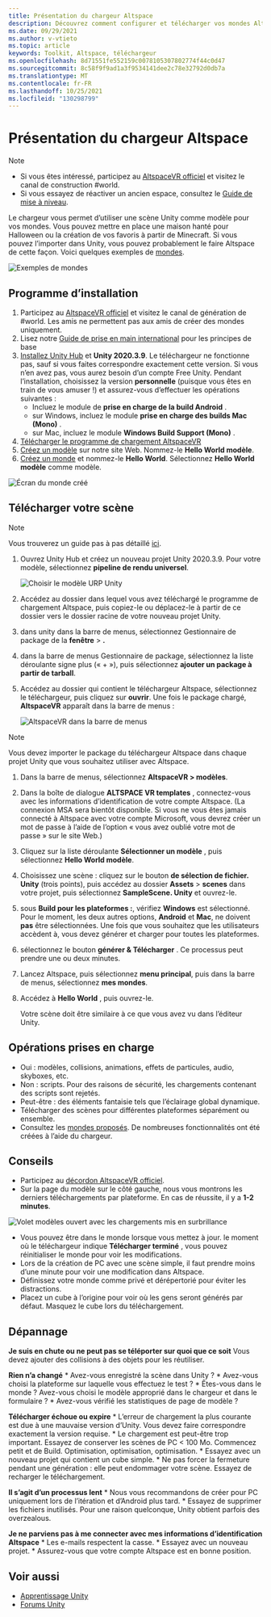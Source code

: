 ```yaml
---
title: Présentation du chargeur Altspace
description: Découvrez comment configurer et télécharger vos mondes AltspaceVR à l’aide de modèles de scène Unity avec le chargeur Altspace.
ms.date: 09/29/2021
ms.author: v-vtieto
ms.topic: article
keywords: Toolkit, Altspace, téléchargeur
ms.openlocfilehash: 8d71551fe552159c0078105307802774f44c0d47
ms.sourcegitcommit: 8c58f9f9ad1a3f9534141dee2c78e32792d0db7a
ms.translationtype: MT
ms.contentlocale: fr-FR
ms.lasthandoff: 10/25/2021
ms.locfileid: "130298799"
---
```

# <a name="introducing-the-altspace-uploader"></a>Présentation du chargeur Altspace

> [!NOTE]
> - Si vous êtes intéressé, participez au [AltspaceVR officiel](https://discordapp.com/invite/altspacevr) et visitez le canal de construction #world.  
> - Si vous essayez de réactiver un ancien espace, consultez le [Guide de mise à niveau](upgrading-old-unity-projects.md). 

Le chargeur vous permet d’utiliser une scène Unity comme modèle pour vos mondes. Vous pouvez mettre en place une maison hanté pour Halloween ou la création de vos favoris à partir de Minecraft. Si vous pouvez l’importer dans Unity, vous pouvez probablement le faire Altspace de cette façon. Voici quelques exemples de [mondes](https://account.altvr.com/worlds/1046572460192825569).

![Exemples de mondes](images/unity-uploader-img-01.png)

## <a name="setup"></a>Programme d’installation

1. Participez au [AltspaceVR officiel](https://discordapp.com/invite/altspacevr) et visitez le canal de génération de #world. Les amis ne permettent pas aux amis de créer des mondes uniquement.
2. Lisez notre [Guide de prise en main international](world-building-getting-started.md) pour les principes de base
3. [Installez Unity Hub](https://unity3d.com/get-unity/download) et **Unity 2020.3.9**. Le téléchargeur ne fonctionne pas, sauf si vous faites correspondre exactement cette version. Si vous n’en avez pas, vous aurez besoin d’un compte Free Unity. Pendant l’installation, choisissez la version **personnelle** (puisque vous êtes en train de vous amuser !) et assurez-vous d’effectuer les opérations suivantes :
    * Incluez le module de **prise en charge de la build Android** .
    * sur Windows, incluez le module **prise en charge des builds Mac (Mono)** .
    * sur Mac, incluez le module **Windows Build Support (Mono)** .
4. [Télécharger le programme de chargement AltspaceVR](https://aka.ms/AvrUrpUploader)
5. [Créez un modèle](https://account.altvr.com/space_templates/new) sur notre site Web. Nommez-le **Hello World modèle**.
6. [Créez un monde](https://account.altvr.com/worlds/my) et nommez-le **Hello World**. Sélectionnez **Hello World modèle** comme modèle.

![Écran du monde créé](images/unity-uploader-img-02.png)

## <a name="upload-your-scene"></a>Télécharger votre scène

> [!NOTE]
> Vous trouverez un guide pas à pas détaillé [ici](https://buildingthemetaverse.medium.com/how-to-make-your-own-altspace-templates-and-kits-unity-2020-3-9-uploader-2-x-5b40e92bb759).

1. Ouvrez Unity Hub et créez un nouveau projet Unity 2020.3.9. Pour votre modèle, sélectionnez **pipeline de rendu universel**.

    ![Choisir le modèle URP Unity](images/001-unity-templates.png)

1. Accédez au dossier dans lequel vous avez téléchargé le programme de chargement Altspace, puis copiez-le ou déplacez-le à partir de ce dossier vers le dossier racine de votre nouveau projet Unity.
1. dans unity dans la barre de menus, sélectionnez Gestionnaire de package de la **fenêtre**  >  **.**
1. dans la barre de menus Gestionnaire de package, sélectionnez la liste déroulante signe plus (« + »), puis sélectionnez **ajouter un package à partir de tarball**.
1. Accédez au dossier qui contient le téléchargeur Altspace, sélectionnez le téléchargeur, puis cliquez sur **ouvrir**.  Une fois le package chargé, **AltspaceVR** apparaît dans la barre de menus :

    ![AltspaceVR dans la barre de menus](images/002-altspacevr-on-menu-bar.png)

> [!NOTE]
> Vous devez importer le package du téléchargeur Altspace dans chaque projet Unity que vous souhaitez utiliser avec Altspace.
1. Dans la barre de menus, sélectionnez **AltspaceVR > modèles**.
1. Dans la boîte de dialogue **ALTSPACE VR templates** , connectez-vous avec les informations d’identification de votre compte Altspace. (La connexion MSA sera bientôt disponible. Si vous ne vous êtes jamais connecté à Altspace avec votre compte Microsoft, vous devrez créer un mot de passe à l’aide de l’option « vous avez oublié votre mot de passe » sur le site Web.)
1. Cliquez sur la liste déroulante **Sélectionner un modèle** , puis sélectionnez **Hello World modèle**.
1. Choisissez une scène : cliquez sur le bouton **de sélection de fichier. Unity** (trois points), puis accédez au dossier **Assets**  >  **scenes** dans votre projet, puis sélectionnez **SampleScene. Unity** et ouvrez-le.
1. sous **Build pour les plateformes :**, vérifiez **Windows** est sélectionné. Pour le moment, les deux autres options, **Android** et **Mac**, ne doivent **pas** être sélectionnées. Une fois que vous souhaitez que les utilisateurs accèdent à, vous devez générer et charger pour toutes les plateformes.
1. sélectionnez le bouton **générer & Télécharger** . Ce processus peut prendre une ou deux minutes.
1. Lancez Altspace, puis sélectionnez **menu principal**, puis dans la barre de menus, sélectionnez **mes mondes**.
1. Accédez à **Hello World** , puis ouvrez-le.

    Votre scène doit être similaire à ce que vous avez vu dans l’éditeur Unity.

## <a name="whats-supported"></a>Opérations prises en charge

* Oui : modèles, collisions, animations, effets de particules, audio, skyboxes, etc.
* Non : scripts. Pour des raisons de sécurité, les chargements contenant des scripts sont rejetés.
* Peut-être : des éléments fantaisie tels que l’éclairage global dynamique.
* Télécharger des scènes pour différentes plateformes séparément ou ensemble.
* Consultez les [mondes proposés](https://account.altvr.com/worlds/featured). De nombreuses fonctionnalités ont été créées à l’aide du chargeur.

## <a name="tips"></a>Conseils

* Participez au [décordon AltspaceVR officiel](https://discordapp.com/invite/altspacevr).
* Sur la page du modèle sur le côté gauche, nous vous montrons les derniers téléchargements par plateforme. En cas de réussite, il y a **1-2 minutes**. 

![Volet modèles ouvert avec les chargements mis en surbrillance](images/template-upload-list.png)

* Vous pouvez être dans le monde lorsque vous mettez à jour. le moment où le téléchargeur indique **Télécharger terminé** , vous pouvez réinitialiser le monde pour voir les modifications.
* Lors de la création de PC avec une scène simple, il faut prendre moins d’une minute pour voir une modification dans Altspace.
* Définissez votre monde comme privé et dérépertorié pour éviter les distractions.
* Placez un cube à l’origine pour voir où les gens seront générés par défaut. Masquez le cube lors du téléchargement.

## <a name="troubleshooting"></a>Dépannage

**Je suis en chute ou ne peut pas se téléporter sur quoi que ce soit** Vous devez ajouter des collisions à des objets pour les réutiliser.

**Rien n’a changé**
    * Avez-vous enregistré la scène dans Unity ?
    * Avez-vous choisi la plateforme sur laquelle vous effectuez le test ?
    * Êtes-vous dans le monde ? Avez-vous choisi le modèle approprié dans le chargeur et dans le formulaire ?
    * Avez-vous vérifié les statistiques de page de modèle ?

**Télécharger échoue ou expire**
    * L’erreur de chargement la plus courante est due à une mauvaise version d’Unity. Vous devez faire correspondre exactement la version requise.
    * Le chargement est peut-être trop important. Essayez de conserver les scènes de PC < 100 Mo. Commencez petit et de Build. Optimisation, optimisation, optimisation.
    * Essayez avec un nouveau projet qui contient un cube simple.
    * Ne pas forcer la fermeture pendant une génération : elle peut endommager votre scène. Essayez de recharger le téléchargement.

**Il s’agit d’un processus lent**
    * Nous vous recommandons de créer pour PC uniquement lors de l’itération et d’Android plus tard.
    * Essayez de supprimer les fichiers inutilisés. Pour une raison quelconque, Unity obtient parfois des overzealous.

**Je ne parviens pas à me connecter avec mes informations d’identification Altspace**
    * Les e-mails respectent la casse.
    * Essayez avec un nouveau projet.
    * Assurez-vous que votre compte Altspace est en bonne position.

## <a name="see-also"></a>Voir aussi

* [Apprentissage Unity](https://unity3d.com/learn)
* [Forums Unity](https://forum.unity.com)  

